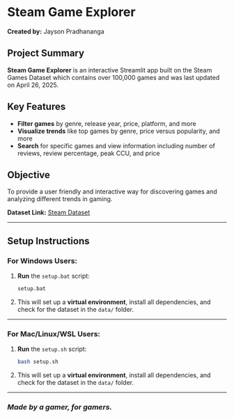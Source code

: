 # Steam Game Explorer

**Created by:** Jayson Pradhananga

## Project Summary

**Steam Game Explorer** is an interactive Streamlit app built on the Steam Games Dataset which contains over 100,000 games and was last updated on April 26, 2025.

## Key Features

- **Filter games** by genre, release year, price, platform, and more
- **Visualize trends** like top games by genre, price versus popularity, and more
- **Search** for specific games and view information including number of reviews, review percentage, peak CCU, and price

## Objective

To provide a user friendly and interactive way for discovering games and analyzing different trends in gaming.

**Dataset Link:** [Steam Dataset](https://www.kaggle.com/datasets/fronkongames/steam-games-dataset)

---

## Setup Instructions

### For Windows Users:

1. **Run** the `setup.bat` script:

   ```bash
   setup.bat
   ```

2. This will set up a **virtual environment**, install all dependencies, and check for the dataset in the `data/` folder.

---

### For Mac/Linux/WSL Users:

1. **Run** the `setup.sh` script:

   ```bash
   bash setup.sh
   ```

2. This will set up a **virtual environment**, install all dependencies, and check for the dataset in the `data/` folder.

---

### _Made by a gamer, for gamers._
